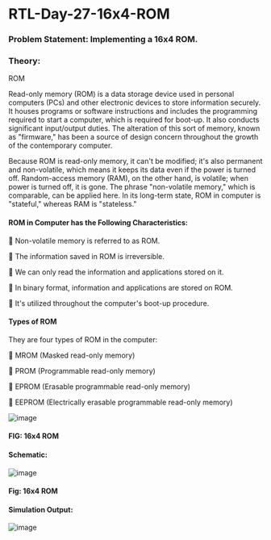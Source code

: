 # RTL-Day-27-16x4-ROM
### Problem Statement: Implementing a 16x4 ROM.
### Theory:
ROM

Read-only memory (ROM) is a data storage device used in personal 
computers (PCs) and other electronic devices to store information securely. 
It houses programs or software instructions and includes the programming 
required to start a computer, which is required for boot-up. It also conducts 
significant input/output duties. The alteration of this sort of memory, known 
as "firmware," has been a source of design concern throughout the growth 
of the contemporary computer.

Because ROM is read-only memory, it can't be modified; it's also permanent 
and non-volatile, which means it keeps its data even if the power is turned 
off. Random-access memory (RAM), on the other hand, is volatile; when 
power is turned off, it is gone. The phrase "non-volatile memory," which is 
comparable, can be applied here. In its long-term state, ROM in computer 
is "stateful," whereas RAM is "stateless."

#### ROM in Computer has the Following Characteristics:

 Non-volatile memory is referred to as ROM.

 The information saved in ROM is irreversible.

 We can only read the information and applications stored on it.

 In binary format, information and applications are stored on ROM.

 It's utilized throughout the computer's boot-up procedure.

#### Types of ROM

They are four types of ROM in the computer:

 MROM (Masked read-only memory)

 PROM (Programmable read-only memory)

 EPROM (Erasable programmable read-only memory)

 EEPROM (Electrically erasable programmable read-only memory)


![image](https://github.com/tusharshenoy/RTL-Day-27-16x4-ROM/assets/107348474/0fd83402-faea-48aa-b08b-944405e9ba2e)
#### FIG: 16x4 ROM


#### Schematic:

![image](https://github.com/tusharshenoy/RTL-Day-27-16x4-ROM/assets/107348474/3ff505ce-34fc-4040-a630-87a718488aae)
#### Fig: 16x4 ROM

#### Simulation Output:
![image](https://github.com/tusharshenoy/RTL-Day-27-16x4-ROM/assets/107348474/df1920f9-4d09-4053-b294-ff3bb5769e31)
